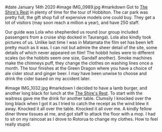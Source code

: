 #date January 14th 2020
#image IMG_0989.jpg
#markdown
Got to [The Shire's Rest](https://www.hobbitontours.com/en/the-shires-rest/)
in plenty of time for the tour of Hobbiton. The car park was
pretty full, the gift shop full of expensive models one could buy. They get a lot
of visitors (may soon reach a million a year), and have 250 staff.

Our guide was
Lola who shepherded us round (our group included passengers from a cruise ship docked
in Tauranga).
Lola also kindly took pictures of us. Unlike last time I was in Matamata the film
set has been left pretty much as it was. I can not but admire the sheer detail of the site,
some details of which never appeared on film! The hobbit holes were to different scales (so
the hobbits seem one size, Gandalf another). Smoke machines make the chimneys puff,
they change the clothes on washing lines once a month. The tour finishes at the Green
Dragon where you have a choice of ale cider stout and ginger beer. I may have been unwise
to choose and drink the cider based on my accident later.

#image IMG_1032.jpg
#markdown
I decided to have a lamb burger, and another long black for lunch at the [The Shire's Rest](https://www.hobbitontours.com/en/the-shires-rest/).
To start with the waitress gave me the drink for another table.
Clumsily I knocked over the long black when I got it as I tried to catch the receipt as the wind
blew it away. Knocked it all over the table. Knocked it all over me. A kindly fellow diner
threw tissues at me, and got staff to attack the floor with a mop. I had to sit on
my raincoat as I drove to Rotorua to change my clothes. How to feel really stupid.
